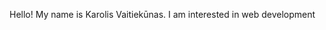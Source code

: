 Hello! My name is Karolis Vaitiekūnas. I am interested in web development <br>

<!---
KarolisVaitiekunas/KarolisVaitiekunas is a ✨ special ✨ repository because its `README.md` (this file) appears on your GitHub profile.
You can click the Preview link to take a look at your changes.
--->
